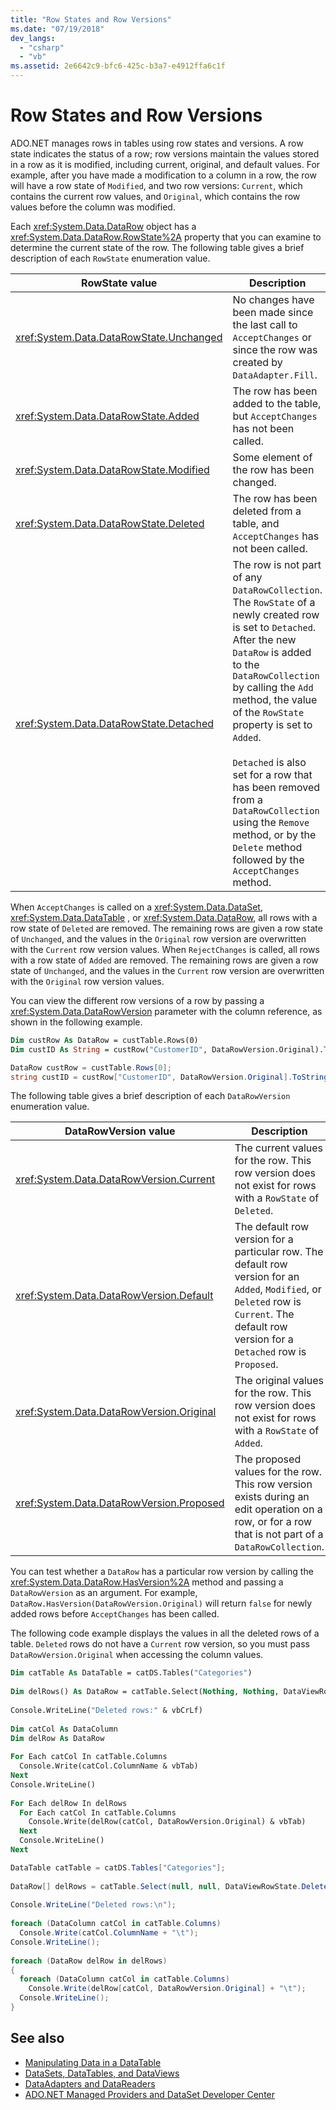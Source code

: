 ```yaml
---
title: "Row States and Row Versions"
ms.date: "07/19/2018"
dev_langs: 
  - "csharp"
  - "vb"
ms.assetid: 2e6642c9-bfc6-425c-b3a7-e4912ffa6c1f
---
```

# Row States and Row Versions
ADO.NET manages rows in tables using row states and versions. A row state indicates the status of a row; row versions maintain the values stored in a row as it is modified, including current, original, and default values. For example, after you have made a modification to a column in a row, the row will have a row state of `Modified`, and two row versions: `Current`, which contains the current row values, and `Original`, which contains the row values before the column was modified.  
  
 Each <xref:System.Data.DataRow> object has a <xref:System.Data.DataRow.RowState%2A> property that you can examine to determine the current state of the row. The following table gives a brief description of each `RowState` enumeration value.  
  
|RowState value|Description|  
|--------------------|-----------------|  
|<xref:System.Data.DataRowState.Unchanged>|No changes have been made since the last call to `AcceptChanges` or since the row was created by `DataAdapter.Fill`.|  
|<xref:System.Data.DataRowState.Added>|The row has been added to the table, but `AcceptChanges` has not been called.|  
|<xref:System.Data.DataRowState.Modified>|Some element of the row has been changed.|  
|<xref:System.Data.DataRowState.Deleted>|The row has been deleted from a table, and `AcceptChanges` has not been called.|  
|<xref:System.Data.DataRowState.Detached>|The row is not part of any `DataRowCollection`. The `RowState` of a newly created row is set to `Detached`. After the new `DataRow` is added to the `DataRowCollection` by calling the `Add` method, the value of the `RowState` property is set to `Added`.<br /><br /> `Detached` is also set for a row that has been removed from a `DataRowCollection` using the `Remove` method, or by the `Delete` method followed by the `AcceptChanges` method.|  
  
 When `AcceptChanges` is called on a <xref:System.Data.DataSet>, <xref:System.Data.DataTable> , or <xref:System.Data.DataRow>, all rows with a row state of `Deleted` are removed. The remaining rows are given a row state of `Unchanged`, and the values in the `Original` row version are overwritten with the `Current` row version values. When `RejectChanges` is called, all rows with a row state of `Added` are removed. The remaining rows are given a row state of `Unchanged`, and the values in the `Current` row version are overwritten with the `Original` row version values.  
  
 You can view the different row versions of a row by passing a <xref:System.Data.DataRowVersion> parameter with the column reference, as shown in the following example.  
  
```vb  
Dim custRow As DataRow = custTable.Rows(0)  
Dim custID As String = custRow("CustomerID", DataRowVersion.Original).ToString()  
```  
  
```csharp  
DataRow custRow = custTable.Rows[0];  
string custID = custRow["CustomerID", DataRowVersion.Original].ToString();  
```  
  
 The following table gives a brief description of each `DataRowVersion` enumeration value.  
  
|DataRowVersion value|Description|  
|--------------------------|-----------------|  
|<xref:System.Data.DataRowVersion.Current>|The current values for the row. This row version does not exist for rows with a `RowState` of `Deleted`.|  
|<xref:System.Data.DataRowVersion.Default>|The default row version for a particular row. The default row version for an `Added`, `Modified`, or `Deleted` row is `Current`. The default row version for a `Detached` row is `Proposed`.|  
|<xref:System.Data.DataRowVersion.Original>|The original values for the row. This row version does not exist for rows with a `RowState` of `Added`.|  
|<xref:System.Data.DataRowVersion.Proposed>|The proposed values for the row. This row version exists during an edit operation on a row, or for a row that is not part of a `DataRowCollection`.|  
  
 You can test whether a `DataRow` has a particular row version by calling the <xref:System.Data.DataRow.HasVersion%2A> method and passing a `DataRowVersion` as an argument. For example, `DataRow.HasVersion(DataRowVersion.Original)` will return `false` for newly added rows before `AcceptChanges` has been called.  
  
 The following code example displays the values in all the deleted rows of a table. `Deleted` rows do not have a `Current` row version, so you must pass `DataRowVersion.Original` when accessing the column values.  
  
```vb  
Dim catTable As DataTable = catDS.Tables("Categories")  
  
Dim delRows() As DataRow = catTable.Select(Nothing, Nothing, DataViewRowState.Deleted)  
  
Console.WriteLine("Deleted rows:" & vbCrLf)  
  
Dim catCol As DataColumn  
Dim delRow As DataRow  
  
For Each catCol In catTable.Columns  
  Console.Write(catCol.ColumnName & vbTab)  
Next  
Console.WriteLine()  
  
For Each delRow In delRows  
  For Each catCol In catTable.Columns  
    Console.Write(delRow(catCol, DataRowVersion.Original) & vbTab)  
  Next  
  Console.WriteLine()  
Next  
```  
  
```csharp  
DataTable catTable = catDS.Tables["Categories"];  
  
DataRow[] delRows = catTable.Select(null, null, DataViewRowState.Deleted);  
  
Console.WriteLine("Deleted rows:\n");  
  
foreach (DataColumn catCol in catTable.Columns)  
  Console.Write(catCol.ColumnName + "\t");  
Console.WriteLine();  
  
foreach (DataRow delRow in delRows)  
{  
  foreach (DataColumn catCol in catTable.Columns)  
    Console.Write(delRow[catCol, DataRowVersion.Original] + "\t");  
  Console.WriteLine();  
}  
```  
  
## See also
- [Manipulating Data in a DataTable](../../../../../docs/framework/data/adonet/dataset-datatable-dataview/manipulating-data-in-a-datatable.md)
- [DataSets, DataTables, and DataViews](../../../../../docs/framework/data/adonet/dataset-datatable-dataview/index.md)
- [DataAdapters and DataReaders](../../../../../docs/framework/data/adonet/dataadapters-and-datareaders.md)
- [ADO.NET Managed Providers and DataSet Developer Center](https://go.microsoft.com/fwlink/?LinkId=217917)
